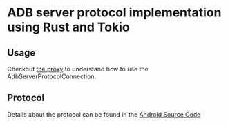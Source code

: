 # ADB server protocol implementation using Rust and Tokio

## Usage 

Checkout [the proxy](./src/proxy.rs) to understand how to use the AdbServerProtocolConnection.

## Protocol

Details about the protocol can be found in the [Android Source Code](https://cs.android.com/android/platform/superproject/main/+/main:packages/modules/adb/protocol.txt)

